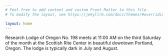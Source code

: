 ```yaml
---
# Feel free to add content and custom Front Matter to this file.
# To modify the layout, see https://jekyllrb.com/docs/themes/#overriding-theme-defaults

layout: home
---
```


Research Lodge of Oregon No. 198 meets at 11:00 AM on the third
Saturday of the month at the Scottish Rite Center in beautiful
downtown Portland, Oregon. The lodge is typically dark in July and
August.
